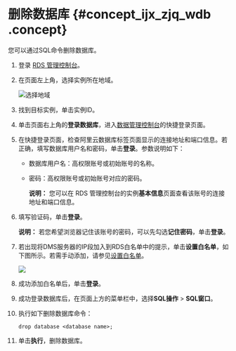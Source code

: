 # 删除数据库 {#concept_ijx_zjq_wdb .concept}

您可以通过SQL命令删除数据库。

1.  登录 [RDS 管理控制台](https://rds.console.aliyun.com/?spm=5176.doc26187.2.2.OVo7wv)。
2.  在页面左上角，选择实例所在地域。

    ![选择地域](http://static-aliyun-doc.oss-cn-hangzhou.aliyuncs.com/assets/img/7814/154728247336543_zh-CN.png)

3.  找到目标实例，单击实例ID。
4.  单击页面右上角的**登录数据库**，进入[数据管理控制台](https://dms.console.aliyun.com/?token=549cf345-ac05-455c-b3f9-75eadae023fe#/dms/login)的快捷登录页面。
5.  在快捷登录页面，检查阿里云数据库标签页面显示的连接地址和端口信息。若正确，填写数据库用户名和密码，单击**登录**。参数说明如下：
    -   数据库用户名：高权限账号或初始账号的名称。

    -   密码：高权限账号或初始账号对应的密码。

        **说明：** 您可以在 RDS 管理控制台的实例**基本信息**页面查看该账号的连接地址和端口信息。

6.  填写验证码，单击**登录**。

    **说明：** 若您希望浏览器记住该账号的密码，可以先勾选**记住密码**，单击**登录**。

7.  若出现将DMS服务器的IP段加入到RDS白名单中的提示，单击**设置白名单**，如下图所示。若需手动添加，请参见[设置白名单](cn.zh-CN/用户指南PPAS版/数据安全性/设置白名单.md#)。

    ![](http://static-aliyun-doc.oss-cn-hangzhou.aliyuncs.com/assets/img/7936/15472824733111_zh-CN.png)

8.  成功添加白名单后，单击**登录**。
9.  成功登录数据库后，在页面上方的菜单栏中，选择**SQL操作** \> **SQL窗口**。
10. 执行如下删除数据库命令：

    ```
    drop database <database name>;
    ```

11. 单击**执行**，删除数据库。


